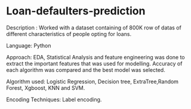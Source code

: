 # Loan-defaulters-prediction


Description : Worked with a dataset containing of 800K row of datas of different characteristics of people opting for loans.

Language: Python

Approach: EDA, Statistical Analysis and feature engineering was done to extract the important features that was used for modelling. Accuracy of each algorithm was compared and the best model was selected.

Algorithm used: Logistic Regression, Decision tree, ExtraTree,Random Forest, Xgboost, KNN and SVM.

Encoding Techniques: Label encoding.
